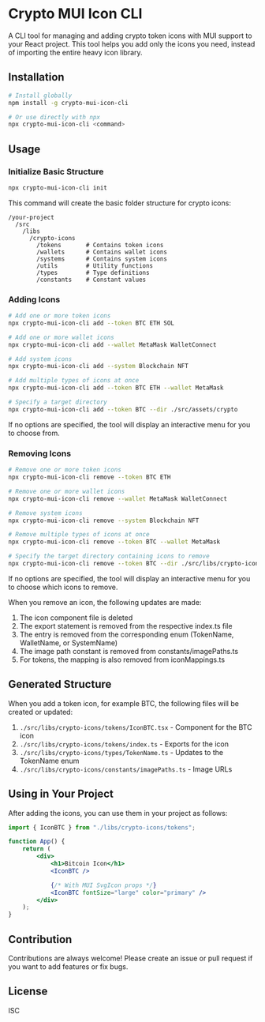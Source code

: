 # Crypto MUI Icon CLI

A CLI tool for managing and adding crypto token icons with MUI support to your React project. This tool helps you add only the icons you need, instead of importing the entire heavy icon library.

## Installation

```bash
# Install globally
npm install -g crypto-mui-icon-cli

# Or use directly with npx
npx crypto-mui-icon-cli <command>
```

## Usage

### Initialize Basic Structure

```bash
npx crypto-mui-icon-cli init
```

This command will create the basic folder structure for crypto icons:

```
/your-project
  /src
    /libs
      /crypto-icons
        /tokens       # Contains token icons
        /wallets      # Contains wallet icons
        /systems      # Contains system icons
        /utils        # Utility functions
        /types        # Type definitions
        /constants    # Constant values
```

### Adding Icons

```bash
# Add one or more token icons
npx crypto-mui-icon-cli add --token BTC ETH SOL

# Add one or more wallet icons
npx crypto-mui-icon-cli add --wallet MetaMask WalletConnect

# Add system icons
npx crypto-mui-icon-cli add --system Blockchain NFT

# Add multiple types of icons at once
npx crypto-mui-icon-cli add --token BTC ETH --wallet MetaMask

# Specify a target directory
npx crypto-mui-icon-cli add --token BTC --dir ./src/assets/crypto
```

If no options are specified, the tool will display an interactive menu for you to choose from.

### Removing Icons

```bash
# Remove one or more token icons
npx crypto-mui-icon-cli remove --token BTC ETH

# Remove one or more wallet icons
npx crypto-mui-icon-cli remove --wallet MetaMask WalletConnect

# Remove system icons
npx crypto-mui-icon-cli remove --system Blockchain NFT

# Remove multiple types of icons at once
npx crypto-mui-icon-cli remove --token BTC --wallet MetaMask

# Specify the target directory containing icons to remove
npx crypto-mui-icon-cli remove --token BTC --dir ./src/libs/crypto-icons
```

If no options are specified, the tool will display an interactive menu for you to choose which icons to remove.

When you remove an icon, the following updates are made:

1. The icon component file is deleted
2. The export statement is removed from the respective index.ts file
3. The entry is removed from the corresponding enum (TokenName, WalletName, or SystemName)
4. The image path constant is removed from constants/imagePaths.ts
5. For tokens, the mapping is also removed from iconMappings.ts

## Generated Structure

When you add a token icon, for example BTC, the following files will be created or updated:

1. `./src/libs/crypto-icons/tokens/IconBTC.tsx` - Component for the BTC icon
2. `./src/libs/crypto-icons/tokens/index.ts` - Exports for the icon
3. `./src/libs/crypto-icons/types/TokenName.ts` - Updates to the TokenName enum
4. `./src/libs/crypto-icons/constants/imagePaths.ts` - Image URLs

## Using in Your Project

After adding the icons, you can use them in your project as follows:

```jsx
import { IconBTC } from "./libs/crypto-icons/tokens";

function App() {
    return (
        <div>
            <h1>Bitcoin Icon</h1>
            <IconBTC />

            {/* With MUI SvgIcon props */}
            <IconBTC fontSize="large" color="primary" />
        </div>
    );
}
```

## Contribution

Contributions are always welcome! Please create an issue or pull request if you want to add features or fix bugs.

## License

ISC
